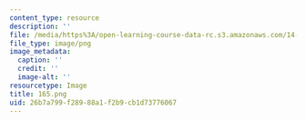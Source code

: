 ```yaml
---
content_type: resource
description: ''
file: /media/https%3A/open-learning-course-data-rc.s3.amazonaws.com/14-01-principles-of-microeconomics-fall-2018/26b7a799f28988a1f2b9cb1d73776067_165.png
file_type: image/png
image_metadata:
  caption: ''
  credit: ''
  image-alt: ''
resourcetype: Image
title: 165.png
uid: 26b7a799-f289-88a1-f2b9-cb1d73776067
---
```


